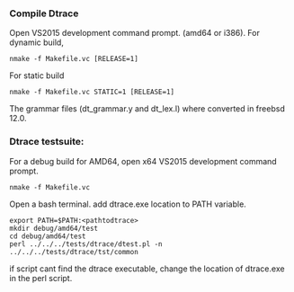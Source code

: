 ### Compile Dtrace
Open VS2015 development command prompt. (amd64 or i386). 
For dynamic build,
```
nmake -f Makefile.vc [RELEASE=1]
```
For static build
```
nmake -f Makefile.vc STATIC=1 [RELEASE=1]
```
The grammar files (dt_grammar.y and dt_lex.l) where converted in freebsd 12.0. 
### Dtrace testsuite:
For a debug build for AMD64,
open x64 VS2015 development command prompt.
```
nmake -f Makefile.vc
```
Open a bash terminal.
add dtrace.exe location to PATH variable.
```
export PATH=$PATH:<pathtodtrace>
mkdir debug/amd64/test
cd debug/amd64/test
perl ../../../tests/dtrace/dtest.pl -n ../../../tests/dtrace/tst/common
```
if script cant find the dtrace executable, change the location of dtrace.exe in the perl script.